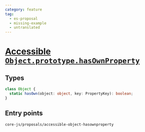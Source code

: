 ```yaml
---
category: feature
tag:
  - es-proposal
  - missing-example
  - untranslated
---
```


# [Accessible `Object.prototype.hasOwnProperty`](https://github.com/tc39/proposal-accessible-object-hasownproperty)

## Types

```ts
class Object {
  static hasOwn(object: object, key: PropertyKey): boolean;
}
```

## Entry points

```
core-js/proposals/accessible-object-hasownproperty
```
